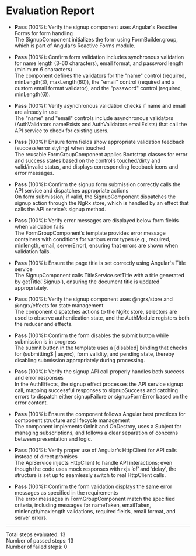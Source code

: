 # Evaluation Report

- **Pass** (100%): Verify the signup component uses Angular's Reactive Forms for form handling  
  The SignupComponent initializes the form using FormBuilder.group, which is part of Angular’s Reactive Forms module.

- **Pass** (100%): Confirm form validation includes synchronous validation for name length (3-60 characters), email format, and password length (minimum 6 characters)  
  The component defines the validators for the "name" control (required, minLength(3), maxLength(60)), the "email" control (required and a custom email format validator), and the "password" control (required, minLength(6)).

- **Pass** (100%): Verify asynchronous validation checks if name and email are already in use  
  The "name" and "email" controls include asynchronous validators (AuthValidators.nameExists and AuthValidators.emailExists) that call the API service to check for existing users.

- **Pass** (100%): Ensure form fields show appropriate validation feedback (success/error styling) when touched  
  The reusable FormGroupComponent applies Bootstrap classes for error and success states based on the control’s touched/dirty and valid/invalid status, and displays corresponding feedback icons and error messages.

- **Pass** (100%): Confirm the signup form submission correctly calls the API service and dispatches appropriate actions  
  On form submission, if valid, the SignupComponent dispatches the signup action through the NgRx store, which is handled by an effect that calls the API service’s signup method.

- **Pass** (100%): Verify error messages are displayed below form fields when validation fails  
  The FormGroupComponent’s template provides error message containers with conditions for various error types (e.g., required, minlength, email, serverError), ensuring that errors are shown when validation fails.

- **Pass** (100%): Ensure the page title is set correctly using Angular's Title service  
  The SignupComponent calls TitleService.setTitle with a title generated by getTitle('Signup'), ensuring the document title is updated appropriately.

- **Pass** (100%): Verify the signup component uses @ngrx/store and @ngrx/effects for state management  
  The component dispatches actions to the NgRx store, selectors are used to observe authentication state, and the AuthModule registers both the reducer and effects.

- **Pass** (100%): Confirm the form disables the submit button while submission is in progress  
  The submit button in the template uses a [disabled] binding that checks for (submitting$ | async), form validity, and pending state, thereby disabling submission appropriately during processing.

- **Pass** (100%): Verify the signup API call properly handles both success and error responses  
  In the AuthEffects, the signup effect processes the API service signup call, mapping successful responses to signupSuccess and catching errors to dispatch either signupFailure or signupFormError based on the error content.

- **Pass** (100%): Ensure the component follows Angular best practices for component structure and lifecycle management  
  The component implements OnInit and OnDestroy, uses a Subject for managing subscriptions, and follows a clear separation of concerns between presentation and logic.

- **Pass** (100%): Verify proper use of Angular's HttpClient for API calls instead of direct promises  
  The ApiService injects HttpClient to handle API interactions; even though the code uses mock responses with rxjs ‘of’ and ‘delay’, the structure is set up to seamlessly switch to real HttpClient calls.

- **Pass** (100%): Confirm the form validation displays the same error messages as specified in the requirements  
  The error messages in FormGroupComponent match the specified criteria, including messages for nameTaken, emailTaken, minlength/maxlength validations, required fields, email format, and server errors.

---

Total steps evaluated: 13  
Number of passed steps: 13  
Number of failed steps: 0